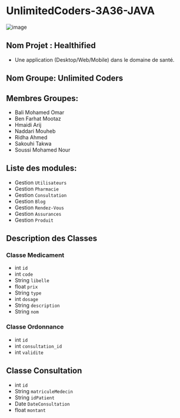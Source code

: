 # UnlimitedCoders-3A36-JAVA
![image](https://user-images.githubusercontent.com/123477447/217036967-6d1d717f-2fc4-473a-8b51-ca4ec336796d.png)

## Nom Projet : Healthified
- Une application (Desktop/Web/Mobile) dans le domaine de santé.
## Nom Groupe: Unlimited Coders
## Membres Groupes:
-   Bali Mohamed Omar
-   Ben Farhat Mootaz
-   Hmaidi Arij
-   Naddari Mouheb
-   Ridha Ahmed
-   Sakouhi Takwa
-   Soussi Mohamed Nour

## Liste des modules:
- Gestion `Utilisateurs`
- Gestion `Pharmacie`
- Gestion `Consultation`
- Gestion `Blog`
- Gestion `Rendez-Vous`
- Gestion `Assurances`
- Gestion `Produit`

## Description des Classes

### Classe **Medicament**
- int `id`
- int `code`
- String `libelle`
- float `prix`
- String `type`
- int `dosage`
- String `description`
- String `nom`

### Classe **Ordonnance**
- int `id`
- int `consultation_id`
- int `validite`

## Classe **Consultation**
- int `id`
- String `matriculeMedecin`
- String `idPatient`
- Date `DateConsultation`
- float `montant`
